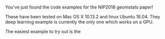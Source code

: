 You've just found the code examples for the NIP2018 geomstats paper!

These have been tested on Mac OS X 10.13.2 and linux Ubuntu 16.04. They deep learning example is currently the only one which works on a GPU.

The easiest example to try out is the
